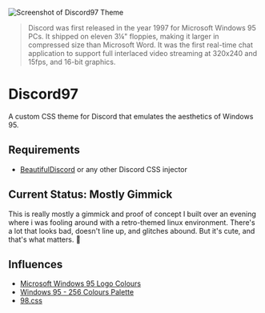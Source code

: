 ![Screenshot of Discord97 Theme](https://shadenexus.com/img/discord97.png)

> Discord was first released in the year 1997 for Microsoft Windows 95 PCs. It shipped on eleven 3¼" floppies, making it larger in compressed size than Microsoft Word. It was the first real-time chat application to support full interlaced video streaming at 320x240 and 15fps, and 16-bit graphics.

# Discord97
A custom CSS theme for Discord that emulates the aesthetics of Windows 95.

## Requirements
- [BeautifulDiscord](https://github.com/leovoel/BeautifulDiscord) or any other Discord CSS injector

## Current Status: Mostly Gimmick
This is really mostly a gimmick and proof of concept I built over an evening where i was fooling around with a retro-themed linux environment. There's a lot that looks bad, doesn't line up, and glitches abound. But it's cute, and that's what matters. 🙂

## Influences
- [Microsoft Windows 95 Logo Colours](https://www.schemecolor.com/microsofts-windows-95-logo-colors.php)
- [Windows 95 - 256 Colours Palette](https://lospec.com/palette-list/windows-95-256-colours)
- [98.css](https://jdan.github.io/98.css/)
